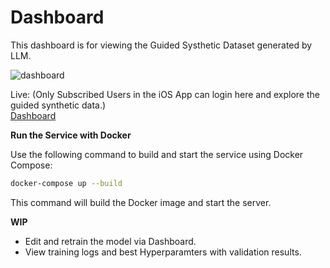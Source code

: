 # Dashboard 

This dashboard is for viewing the Guided Systhetic Dataset generated by LLM. 

  ![dashboard](https://github.com/user-attachments/assets/cb16d78f-a0ec-4867-b685-c55778c527c3)

Live: 
(Only Subscribed Users in the iOS App can login here and explore the guided synthetic data.)  
[Dashboard](https://dashboard.lawie.app/dashboard)


**Run the Service with Docker**

Use the following command to build and start the service using Docker Compose:

```bash
docker-compose up --build
``` 
This command will build the Docker image and start the server.

**WIP** 
- Edit and retrain the model via Dashboard.
- View training logs and best Hyperparamters with validation results. 
